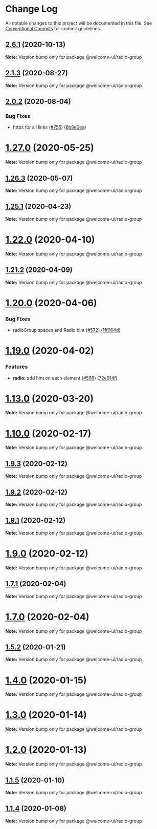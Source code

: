 # Change Log

All notable changes to this project will be documented in this file.
See [Conventional Commits](https://conventionalcommits.org) for commit guidelines.

## [2.6.1](https://github.com/WTTJ/welcome-ui/compare/v2.6.0...v2.6.1) (2020-10-13)

**Note:** Version bump only for package @welcome-ui/radio-group





## [2.1.3](https://github.com/WTTJ/welcome-ui/compare/v2.1.2...v2.1.3) (2020-08-27)

**Note:** Version bump only for package @welcome-ui/radio-group





## [2.0.2](https://github.com/WTTJ/welcome-ui/compare/v2.0.1...v2.0.2) (2020-08-04)


### Bug Fixes

* https for all links ([#755](https://github.com/WTTJ/welcome-ui/issues/755)) ([6b8e0ea](https://github.com/WTTJ/welcome-ui/commit/6b8e0ea7807486510169437bb909cb65038ff6f5))





# [1.27.0](https://github.com/WTTJ/welcome-ui/compare/v1.26.4...v1.27.0) (2020-05-25)

**Note:** Version bump only for package @welcome-ui/radio-group





## [1.26.3](https://github.com/WTTJ/welcome-ui/compare/v1.26.2...v1.26.3) (2020-05-07)

**Note:** Version bump only for package @welcome-ui/radio-group





## [1.25.1](https://github.com/WTTJ/welcome-ui/compare/v1.25.0...v1.25.1) (2020-04-23)

**Note:** Version bump only for package @welcome-ui/radio-group





# [1.22.0](https://github.com/WTTJ/welcome-ui/compare/v1.21.2...v1.22.0) (2020-04-10)

**Note:** Version bump only for package @welcome-ui/radio-group





## [1.21.2](https://github.com/WTTJ/welcome-ui/compare/v1.21.1...v1.21.2) (2020-04-09)

**Note:** Version bump only for package @welcome-ui/radio-group





# [1.20.0](https://github.com/WTTJ/welcome-ui/compare/v1.19.2...v1.20.0) (2020-04-06)


### Bug Fixes

* radioGroup spaces and Radio hint ([#572](https://github.com/WTTJ/welcome-ui/issues/572)) ([1ff064d](https://github.com/WTTJ/welcome-ui/commit/1ff064def49ce1afbd83fd5c886ab605ba2bb09c))





# [1.19.0](https://github.com/WTTJ/welcome-ui/compare/v1.18.1...v1.19.0) (2020-04-02)


### Features

* **radio:** add hint on each element ([#568](https://github.com/WTTJ/welcome-ui/issues/568)) ([72e914f](https://github.com/WTTJ/welcome-ui/commit/72e914fdff81f0c6c936bfd306ffdaa58078e9a8))





# [1.13.0](https://github.com/WTTJ/welcome-ui/compare/v1.12.0...v1.13.0) (2020-03-20)

**Note:** Version bump only for package @welcome-ui/radio-group





# [1.10.0](https://github.com/WTTJ/welcome-ui/compare/v1.9.3...v1.10.0) (2020-02-17)

**Note:** Version bump only for package @welcome-ui/radio-group





## [1.9.3](https://github.com/WTTJ/welcome-ui/compare/v1.9.2...v1.9.3) (2020-02-12)

**Note:** Version bump only for package @welcome-ui/radio-group





## [1.9.2](https://github.com/WTTJ/welcome-ui/compare/v1.9.1...v1.9.2) (2020-02-12)

**Note:** Version bump only for package @welcome-ui/radio-group





## [1.9.1](https://github.com/WTTJ/welcome-ui/compare/v1.9.0...v1.9.1) (2020-02-12)

**Note:** Version bump only for package @welcome-ui/radio-group





# [1.9.0](https://github.com/WTTJ/welcome-ui/compare/v1.8.0...v1.9.0) (2020-02-12)

**Note:** Version bump only for package @welcome-ui/radio-group





## [1.7.1](https://github.com/WTTJ/welcome-ui/compare/v1.7.0...v1.7.1) (2020-02-04)

**Note:** Version bump only for package @welcome-ui/radio-group





# [1.7.0](https://github.com/WTTJ/welcome-ui/compare/v1.6.3...v1.7.0) (2020-02-04)

**Note:** Version bump only for package @welcome-ui/radio-group





## [1.5.2](https://github.com/WTTJ/welcome-ui/compare/v1.5.1...v1.5.2) (2020-01-21)

**Note:** Version bump only for package @welcome-ui/radio-group





# [1.4.0](https://github.com/WTTJ/welcome-ui/compare/v1.3.0...v1.4.0) (2020-01-15)

**Note:** Version bump only for package @welcome-ui/radio-group





# [1.3.0](https://github.com/WTTJ/welcome-ui/compare/v1.2.0...v1.3.0) (2020-01-14)

**Note:** Version bump only for package @welcome-ui/radio-group





# [1.2.0](https://github.com/WTTJ/welcome-ui/compare/v1.1.6...v1.2.0) (2020-01-13)

**Note:** Version bump only for package @welcome-ui/radio-group





## [1.1.5](https://github.com/WTTJ/welcome-ui/compare/v1.1.4...v1.1.5) (2020-01-10)

**Note:** Version bump only for package @welcome-ui/radio-group





## [1.1.4](https://github.com/WTTJ/welcome-ui/compare/v1.1.3...v1.1.4) (2020-01-08)

**Note:** Version bump only for package @welcome-ui/radio-group
